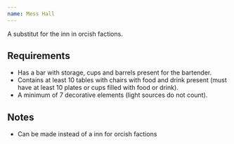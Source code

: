 ```yaml
---
name: Mess Hall
---
```


A substitut for the inn in orcish factions.

## Requirements
- Has a bar with storage, cups and barrels present for the bartender.
- Contains at least 10 tables with chairs with food and drink present (must have at least 10 plates or cups filled with food or drink).
- A minimum of 7 decorative elements (light sources do not count).

## Notes
- Can be made instead of a inn for orcish factions
